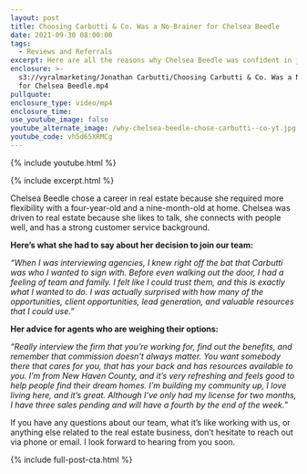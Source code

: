 ```yaml
---
layout: post
title: Choosing Carbutti & Co. Was a No-Brainer for Chelsea Beedle
date: 2021-09-30 08:00:00
tags:
  - Reviews and Referrals
excerpt: Here are all the reasons why Chelsea Beedle was confident in joining us.
enclosure: >-
  s3://vyralmarketing/Jonathan Carbutti/Choosing Carbutti & Co. Was a No-Brainer
  for Chelsea Beedle.mp4
pullquote:
enclosure_type: video/mp4
enclosure_time:
use_youtube_image: false
youtube_alternate_image: /why-chelsea-beedle-chose-carbutti--co-yt.jpg
youtube_code: vh5d65XRMCg
---
```

{% include youtube.html %}

{% include excerpt.html %}

Chelsea Beedle chose a career in real estate because she required more flexibility with a four-year-old and a nine-month-old at home. Chelsea was driven to real estate because she likes to talk, she connects with people well, and has a strong customer service background.&nbsp;

**Here’s what she had to say about her decision to join our team:**

*“When I was interviewing agencies, I knew right off the bat that Carbutti was who I wanted to sign with. Before even walking out the door, I had a feeling of team and family. I felt like I could trust them, and this is exactly what I wanted to do. I was actually surprised with how many of the opportunities, client opportunities, lead generation, and valuable resources that I could use.”&nbsp;*

**Her advice for agents who are weighing their options:**

*“Really interview the firm that you’re working for, find out the benefits, and remember that commission doesn't always matter. You want somebody there that cares for you, that has your back and has resources available to you. I’m from New Haven County, and it’s very refreshing and feels good to help people find their dream homes. I’m building my community up, I love living here, and it’s great. Although I’ve only had my license for two months, I have three sales pending and will have a fourth by the end of the week.”*

If you have any questions about our team, what it’s like working with us, or anything else related to the real estate business, don’t hesitate to reach out via phone or email. I look forward to hearing from you soon.

{% include full-post-cta.html %}

&nbsp;
